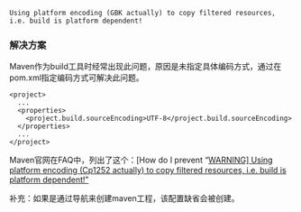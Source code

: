 ```
Using platform encoding (GBK actually) to copy filtered resources, i.e. build is platform dependent!
```

### 解决方案

Maven作为build工具时经常出现此问题，原因是未指定具体编码方式，通过在pom.xml指定编码方式可解决此问题。

```
<project>  
  ...  
  <properties>  
    <project.build.sourceEncoding>UTF-8</project.build.sourceEncoding>  
  </properties>  
  ...  
</project>
```

Maven官网在FAQ中，列出了这个：[How do I prevent “[WARNING\] Using platform encoding (Cp1252 actually) to copy filtered resources, i.e. build is platform dependent!”](http://maven.apache.org/general.html#encoding-warning)

补充：如果是通过导航来创建maven工程，该配置缺省会被创建。